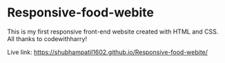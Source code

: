 # Responsive-food-webite
 This is my first responsive front-end website created with HTML and CSS. All thanks to codewithharry!

Live link: https://shubhampatil1602.github.io/Responsive-food-webite/
